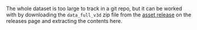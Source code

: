 The whole dataset is too large to track in a git repo, but it can be worked with
by downloading the `data_full_v3d` zip file from the [asset release](https://github.com/Jwely/pivpr/releases/tag/0.0.0a) on the releases page and extracting the contents here.
